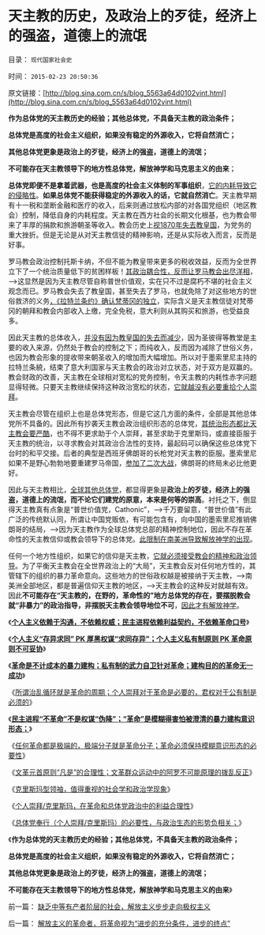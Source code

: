# 天主教的历史，及政治上的歹徒，经济上的强盗，道德上的流氓

目录： `现代国家社会史` 

时间： `2015-02-23 20:50:36` 

原文链接：[http://blog.sina.com.cn/s/blog_5563a64d0102vint.html](http://blog.sina.com.cn/s/blog_5563a64d0102vint.html)

**作为总体党的天主教历史的经验；其他总体党，不具备天主教的政治条件；**

**总体党是高度的社会主义组织，如果没有稳定的外源收入，它将自然消亡；**

**其他总体党更象是政治上的歹徒，经济上的强盗，道德上的流氓；**

**不可能存在天主教领导下的地方性总体党，解放神学和马克思主义的由来**；

**总体党即便不是拿着武器，也是高度的社会主义体制的军事组织**，[它的内耗导致它的侵略性](../../../2014/1/1/总体党在现代社会中的群体行为特性.md)。**如果总体党不能获得稳定的外源收入的话，它就自然消亡**。天主教早期有十一税和垄断金融和医疗的收入，后来则通过放松内部的对各国党组织（地区教会）控制，降低自身的内耗程度。天主教在西方社会的长期文化根基，也为教会带来了丰厚的捐款和旅游朝圣等收入。教会历史上[视1870年失去教皇国](../../../2010/12/10/教皇和黑手党；为什么意大利不能再形成强大的政治核心？.md)，为党务的重大挫折。但是无论是从对天主教信徒的精神影响，还是从实际收入而言，反而是好事。

罗马教会政治控制托斯卡纳，不但不能为教皇带来更多的税收效益，反而为全世界立下了一个统治质量低下的贫困样板！[其政治耦合性，反而让罗马教会出尽洋相](../../../2014/9/18/民主社会的官员和公务员，及世界政治最大的腐败.md)，——>这显然是因为天主教尽管自称普世价值观，实在只不过是腐朽不堪的社会主义观念而已。罗马教会失去了教皇国，甚至失去了罗马，也就免除了对这些地方的世俗救济的义务[，《拉特兰条约》确认梵蒂冈的独立](../../../2014/11/1/马克思及其主义，与基督教传统和民粹的亲缘和分歧.md)，实际含义是天主教信徒对梵蒂冈的朝拜和教会内部收入上缴，完全免税，意大利则从其购买和旅游，也受益良多。

因此天主教的总体收入，[并没有因为教皇国的失去而减少](../../../2013/12/6/基督教法学的“属世权，属灵权”，“天赋”的“教会至上”.md)，因为圣彼得等教堂是主要的收入来源，仍然处于教会的控制之下；而纯收入，反而因为减除了世俗义务，也因为教会形象的提收带来朝圣收入的增加而大幅增加。所以对于墨索里尼主持的拉特兰条綂，结束了意大利国家与天主教会的政治对立状态，对于双方是双赢的。教会财政的改善，天主教在全球相对宽松的党务控制，令天主教的内耗性赤字问题显得轻微。只要天主教继续保持这种政治宽松的状态，[它就越没有必要重拾个人崇拜](../../../2012/2/12/希特勒的元首原则有什么合理性？.md)。

天主教会尽管在组织上也是总体党形态，但是它这几方面的条件，全部是其他总体党所不具备的。因此所有抄袭天主教会政治组织形态的总体党，[其统治形态都比天主教会要严酷](../../../2013/5/27/冷血政策的“低风险”是堰塞湖的高利贷.md)，也不得不更求助于个人崇拜，甚至求助于克里斯玛，或直接臣服于天主教的统治，以寻求教会对其政治合法性的支持，最起码可以确保这些总体党下台时的和平交接。后者的典型是西班牙佛朗哥的长枪党对天主教的臣服。墨索里尼如果不是野心勃勃地要重建罗马帝国，[参加了二次大战](../../../2012/10/23/“法西斯主义是行动，从来不是理论”（墨索里尼）；.md)，佛朗哥的终局未必比他更好。

因此与天主教相比，[全球其他总体党](../../../2013/7/19/咱国公知“五四革命思想”的不完全进化.md)，都显得更象是**政治上的歹徒，经济上的强盗，道德上的流氓，而不论它们建党的原意，本来是何等的崇高**。衬托之下，倒显得天主教真有点象是“普世价值党，Cathonic”，——>千万要留意，“普世价值”有此广泛的传统默认同，所谓让中国党贩依，有可能包含有，向中国的墨索里尼推销佛朗哥的结局，——>因为天主教作为全球总体党总部的精神控制地位，因此不存在革命性的天主教信仰或教会领导下的总体党。[此限制在南美洲导致解放神学的出现](../../../2015/1/3/老式自由主义者以为革命大炮一响，就能黄金万两.md)。

任何一个地方性组织，如果它的信仰是天主教，[它就必须接受教会的精神和政治领导](../../../2014/12/23/天主教会的社会角色和欧洲宗教革命的原因.md)。为了平衡天主教会在全世界政治上的“大局”，天主教会反对任何地方性的，其管辖下的组织的暴力革命意向。这些地方的世俗政权越是被接纳于天主教，——>南美洲全部地区，都是普遍信仰天主教的地区，——>天主教会的这种反对就越有效。因此**不可能存在“天主教的，在野的，革命性的”地方总体党的存在，要摆脱教会就“非暴力”的政治指导，非摆脱天主教会领导地位不可**，[因此才有解放神学](../../../2014/12/28/法国大革命自由主义的两种诉求路线，及至南美洲独立运动.md)。

《[**个人主义依赖于沟通，不依赖权威；民主进程依赖利益契约，不依赖革命口号**](../../../2012/2/11/民主依赖利益契约，不依赖革命口号.md)》

《[**个人主义“存异求同” PK
厚黑权谋“求同存异”；个人主义私有制原则 PK 革命原则不可妥协**](../../../2012/2/12/个人主义“存异求同”PK革命厚黑权谋.md)》

《[**革命是不计成本的暴力建构；私有制的武力自卫针对革命；建构目的的革命无一成功**](../../../2012/2/12/革命是不计成本的暴力建构；武力自卫针对革命.md)》

《[所谓治乱循环就是革命的周期；个人崇拜对于革命是必要的，君权对于公有制是必须的](../../../2012/2/12/希特勒的元首原则有什么合理性？.md)》

《[**民主进程“不革命”不是权谋“伪降”；“革命”是模糊得害怕被澄清的暴力建构意识形态；**](../../../2012/2/17/革命是害怕被澄清的暴力建构，皮诺切特和阿连德.md)》

《[任何革命都是极端的，极端分子就是革命分子；革命必须保持模糊意识形态的必要性](../../../2012/2/17/任何革命都是极端的，极端分子就是革命分子.md)》

《[文革元首原则“凡是”的合理性；文革群众运动中的阿罗不可能原理的拨乱反正](../../../2012/5/14/元首原则的两个凡是和拨乱反正.md)》

《[克里斯玛型领袖，值得重视的社会学和政治学现象](../../../2015/2/20/克里斯玛型领袖，值得重视的社会学和政治学现象.md)》

《[个人崇拜/克里斯玛，在革命和总体党政治中的利益合理性](../../../2015/2/21/个人崇拜／克里斯玛，在革命和总体党政治中的利益合理性.md)》

《[总体党奉行（个人崇拜/克里斯玛）的必要性，与政治生态的形势负相关；](../../../2015/2/22/总体党奉行（个人崇拜／克里斯玛）,与政治形势负相关.md)》

《**作为总体党的天主教历史的经验；其他总体党，不具备天主教的政治条件；**

**总体党是高度的社会主义组织，如果没有稳定的外源收入，它将自然消亡；**

**其他总体党更象是政治上的歹徒，经济上的强盗，道德上的流氓；**

**不可能存在天主教领导下的地方性总体党，解放神学和马克思主义的由来**》

前一篇： [缺乏中等有产者阶层的社会，解放主义步步走向极权主义](../../../2015/2/23/缺乏中等有产者阶层的社会，解放主义步步走向极权主义.md)

后一篇： [解放主义的革命者，将革命视为“进步的充分条件，进步的终点”](../../../2015/2/21/解放主义的革命者，将革命视为“进步的充分条件，进步的终点”.md)

